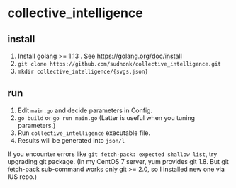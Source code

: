# collective_intelligence
## install

1. Install golang >= 1.13 . See https://golang.org/doc/install
2. `git clone https://github.com/sudnonk/collective_intelligence.git`
3. `mkdir collective_intelligence/{svgs,json}`

## run

1. Edit `main.go` and decide parameters in Config.
2. `go build` or `go run main.go` (Latter is useful when you tuning parameters.)
3. Run `collective_intelligence` executable file.
4. Results will be generated into `json/l`

If you encounter errors like `git fetch-pack: expected shallow list`, try upgrading git package.
(In my CentOS 7 server, yum provides git 1.8. But git fetch-pack sub-command works only git >= 2.0, so I installed new one via IUS repo.)